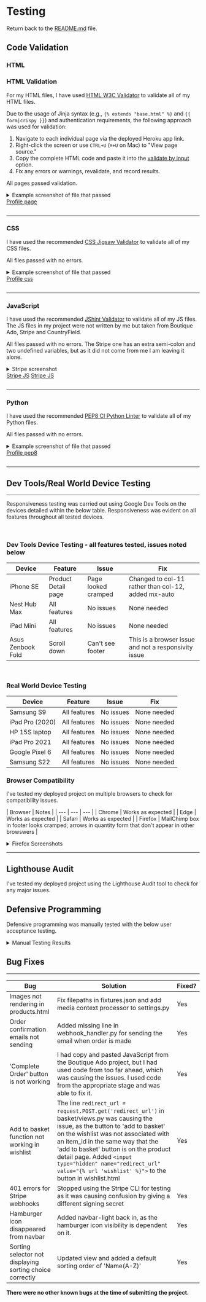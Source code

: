 # Testing

Return back to the [README.md](README.md) file.


## Code Validation


### HTML

### HTML Validation

For my HTML files, I have used [HTML W3C Validator](https://validator.w3.org) to validate all of my HTML files.

Due to the usage of Jinja syntax (e.g., `{% extends "base.html" %}` and `{{ form|crispy }}`) and authentication requirements, the following approach was used for validation:

1. Navigate to each individual page via the deployed Heroku app link.
2. Right-click the screen or use `CTRL+U` (`⌘+U` on Mac) to "View page source."
3. Copy the complete HTML code and paste it into the [validate by input](https://validator.w3.org/#validate_by_input) option.
4. Fix any errors or warnings, revalidate, and record results.

All pages passed validation.

<details>

<summary> Example screenshot of file that passed <summary

[Profile page](/docs/testing/testing-images/profile-w3c.png)

</details>

---

### CSS

I have used the recommended [CSS Jigsaw Validator](https://jigsaw.w3.org/css-validator) to validate all of my CSS files.

All files passed with no errors.

<details>

<summary> Example screenshot of file that passed <summary

[Profile css](/docs/testing/testing-images/css-profile-w3c.png)

</details>

---

### JavaScript

I have used the recommended [JShint Validator](https://jshint.com) to validate all of my JS files.  The JS files in my project were not written by me but taken from Boutique Ado, Stripe and CountryField.

All files passed with no errors.  The Stripe one has an extra semi-colon and two undefined variables, but as it did not come from me I am leaving it alone.

<details>

<summary> Stripe screenshot <summary

[Stripe JS](/docs/testing/testing-images/js-stripe-jshint-1.png)
[Stripe JS](/docs/testing/testing-images/js-stripe-jshint-2.png)

</details>

---

### Python

I have used the recommended [PEP8 CI Python Linter](https://pep8ci.herokuapp.com) to validate all of my Python files.

All files passed with no errors.

<details>

<summary> Example screenshot of file that passed <summary

[Profile pep8](/docs/testing/testing-images/profile-pep8.png)

</details>

---

## Dev Tools/Real World Device Testing
---

Responsiveness testing was carried out using Google Dev Tools on the devices detailed within the below table. Responsiveness was evident on all features throughout all tested devices. 
  
<br>

### Dev Tools Device Testing - all features tested, issues noted below

| Device  | Feature    | Issue  | Fix  |
| ------- | ---------- | ------ |------|
| iPhone SE | Product Detail page | Page looked cramped | Changed to col-11 rather than col-12, added mx-auto |
| Nest Hub Max | All features | No issues | None needed |
| iPad Mini | All features | No issues | None needed |
| Asus Zenbook Fold | Scroll down | Can't see footer | This is a browser issue and not a responsivity issue |
   
<br>

### Real World Device Testing

| Device      | Feature    | Issue  | Fix  | 
| ------------| ---------- | ------ |------|
| Samsung S9 | All features | No issues | None needed |
| iPad Pro (2020) | All features |  No issues  | None needed |
| HP 15S laptop  | All features | No issues | None needed |
| iPad Pro 2021 |    All features      |    No issues    |  None needed |
| Google Pixel 6 | All features | No issues | None needed |
| Samsung S22 | All features | No issues | None needed |


### Browser Compatibility

I've tested my deployed project on multiple browsers to check for compatibility issues.

| Browser | Notes |
| --- | --- | --- |
| Chrome | Works as expected |
| Edge | Works as expected |
| Safari | Works as expected |
| Firefox | MailChimp box in footer looks cramped; arrows in quantity form that don't appear in other browswers |

<details>

<summary> Firefox Screenshots </summary>

MailChimp box in footer
[Firefox footer](/docs/testing/testing-images/browser/browser-firefox-footer.png)

Quantity form
[Firefox quantity form](/docs/testing/testing-images/browser/browser-firefox-quantity-form.png)

</details>

---

## Lighthouse Audit

I've tested my deployed project using the Lighthouse Audit tool to check for any major issues.



## Defensive Programming

Defensive programming was manually tested with the below user acceptance testing.

<details>

<summary> Manual Testing Results </summary>

| Page | User Action | Expected Result |  /Fail | Comments |
| --- | --- | --- | --- | --- |
| Nav links | | | | |
| | Click on Logo | Redirection to Home page |  | |
| | Click on Shop link in navbar | Dropdown menu with links to All Items and different categories | | |
| | Click on Shop - All Items | Redirection to Products page | | |
| | Click on Shop - Sourdough Starters & Flours | Redirection to Products page with only Sourdough etc displayed | | |
| | Click on Shop - Baking Equipment | Redirection to Products page with only Baking Equipment displayed  | | |
| | Click on Shop - Cookbooks | Redirection to Products page with only Cookbooks displayed  | | |

| | Click on About link in navbar | Dropdown menu with links to Our Story, FAQ and Contact | | |
| | Click on About - Our Story | Redirect to Our Story page | | |
| | Click on About - FAQ | Redirect to FAQ page | | |
| | Click on About - Contact | Redirect to Contact page | | |

| | Enter text in Search box and click Search button | Redirect to Products page with results | | |

| | Click on Register link in navbar | Redirection to Register page | | |
| | Click on Login link in navbar | Redirection to Login page | | |
| | Click on Basket link in navbar | Redirection to Basket page | | |

| | Click on Account link in navbar | Dropdown menu with links to My Profile, My Wishlist and Logout displayed | | |
| | Click on Account - My Profile link in navbar | Redirection to user's Profile page |  | |
| | Click on Account - My Wishlist link in navbar | Redirection to user's Wishlist page |  | |
| | Click on Account - Logout link in navbar | Redirection to Logout page |  | |

| | Click on Admin link in navbar | Dropdown menu with links to Admin Panel, Add New Product and Edit/Delete A Product | | |
| | Click on Admin Panel link in navbar | Redirection to Admin Panel page |  | |
| | Click on Add New Product link in navbar | Redirection to Add Product page |  | |
| | Click on Edit/Delete A Product link in navbar | Redirection to Products page |  | |

| Footer | | | | |
| | Click on Home link | Redirection to Home page |  | |
| | Click on Shop link | Redirection to Products page |  | |
| | Click on Our Story link | Redirection to About page |  | |
| | Click on FAQ link | Redirection to FAQ page |  | |
| | Click on Contact link | Redirection to Contact page |  | |
| | Click on Register link | Redirection to Register page |  | |
| | Click on Login link | Redirection to Login page |  | |
| | Click on Profile link | Redirection to user's Profile page |  | |
| | Click on Wishlist link | Redirection to user's Wishlist page |  | |
| | Click on Logout link | Redirection to Logout page |  | |
| | Click on 'Subscribe' button in Newsletter sign-up box | 'Thank You for subscribing' message is displayed |  | |
| | Click on social media icons | Relevant social media page opens in new tab | | |

| Register | | | | |
| | Enter valid email address (twice) | Field will only accept email address format |  | |
| | Enter valid  word (twice) | Field will only accept  word format |  | |
| | Click on Sign Up button | Redirects user to notification to Verify Email Address |  |

| Log In | | | | |
| | Enter valid username/email | Field will accept username or email format |  | |
| | Enter valid  word | Field will only accept  word format |  | |
| | Click Sign In button | Log user in, redirects to home page |  | |

| Log Out | | | | |
| | Click Sign Out link in navbar Account dropdown menu | Logs out user, redirects user to home page |  |

| Profile | | | | |
| | Click on the Update Information button | Inputted information is saved |  | |
| | Click on Order History links | Redirects to user order confirmation, alert message displayed |  | |
| | Click on Back to Profile (in Order History) | Redirects to Profile page | | |

| Wishlist | | | | |
| | Click on the Add to Basket button | Item is added to basket |  | |
| | Click on Remove button | Item is removed from Wishlist |  | |
| | Click on Back to Store | Redirects to Products page | | |
| | Click product image | Redirect to the product details page |   | |
| | Click product name | Redirect to the product details page |   | |

| Site Navigations - Logged Out User | | | | |
| | Navigate to any login required URL | Redirect to login page, redirect back after login |  | |

| Products | | | | |
| | Click on product image | Redirect to clicked product details page |  | |
| | Click on product title | Redirect to clicked product details page |  | |
| | Click on sorting dropdown options | Sort products by selected criteria |  | |

| Products - Admin Only| | | | |
| | Click on an edit button | Redirect to edit product page for that product |  | |
| | Click on a delete button | Trigger delete confirmation modal |  | |
| | Delete confirmation modal - 'Delete' button | Delete the product |   | |
| | Delete confirmation modal - 'Cancel' button | Close the modal |   | |

| Product Details | | | | |
| | Click on product image | Load full image |   | |
| | Click on 'Keep Shopping' button | Redirect to products page |   | |
| | Click on 'Add To Basket' button | Adds product to basket, basket message displayed |   | |
| | Click on Wishlist heart icon (logged in user) | Adds product to wishlist, succcess message displayed | | |
| | Click on Wishlist heart icon (logged out user) | Redirects to Sign Up page | | |

| Product Details - Admin Only | | | | |
| | Click on Edit button | Redirect to edit product page for that product |   | |
| | Click on Delete button | Trigger delete confirmation modal |   | |
| | Delete confirmation modal - 'Delete' button | Delete the product |   | |
| | Delete confirmation modal - 'Cancel' button | Close the modal |   | |

| FAQ | | | | |
| | Click on question | Dropdown with answer appears |   | |
| | Click on open question | Dropdown with answer disappears |   | |
| | Click on Back Home button | Redirection to Home page |  | |

| Contact | | | | |
| | Email input | Required, accepts only email format |   | |
| | Name input | Required |   | |
| | Subject input | Required |   | |
| | Message input | Require |   | |
| | Click on 'Send Message' button | Redirects to contact success page, success message displayed, message visible in Admin panel |   | |
| | Click on 'Back Home' button on contact success page | Redirection to Home page |  | |

| Add New Product - Admin Only | | | | |
| | Sku | Not required, select from options |   | |
| | Category Input | Not required, select from options |   | |
| | Name Input | Required |   | |
| | Description Input | Required |   | |
| | Price Input | Required, Numbers only |   | |
| | Image URL | Not required |   | |
| | Image | Not required |   | |

| Edit Product - Admin Only | | | | |
| | Click on 'Cancel' button | Redirect to Products page |   | |
| | Click on 'Update Product' button | Save changes, redirect to product details page |   | |

| Basket | | | | |
| | Adjust quantity by using + or - buttons | Quantity figure adjusts | |
| | Click on 'Update' link after adjusting quantity | Update quantity of product in basket, subtotal and total change |   | |
| | Click on 'Remove' link | Remove item from basket, total change |   | |
| | Click on 'Keep Shopping' button | Redirect to Products page |   | |
| | Click on 'Secure Checkout' button | Redirect to Checkout page |   | |
| | Click product image | Redirect to the product details page |   | |
| | Click product name | Redirect to the product details page |   | |

| Checkout | | | | |
| | Full Name Input | Required |   | |
| | Email Input | Required, autofill if saved |   | |
| | Phone Number Input | Required, autofill if saved |   | |
| | Street Address 1 Input | Required, autofill if saved |   | |
| | Street Address 2 Input | Not required, autofill if saved |   | |
| | Town Or City Input | Required, autofill if saved |   | |
| | County, State or Locality Input | Not required, autofill if saved |   | |
| | Postal Code Input | Not required, autofill if saved |   | |
| | Country Input | Required, autofill if saved, select from options |   | |
| | Stripe Card Details | Required, validates on input |   | |
| | Check 'save delivery info.' box | Saves information to user profile |   | |
| | Click product image in order summary | Redirect to the product details page |   | |
| | Click product name in order summary | Redirect to the product details page |   | |
| | Click on 'Adjust Basket' button | Redirect to Basket page |   | |
| | Click on 'Complete Order' button | Complete Checkout with given information, redirect to order confirmation page if valid |   | |


</details>



## Bug Fixes
---

|Bug|Solution|Fixed?|
|-----|-----|-----|
| Images not rendering in products.html | Fix filepaths in fixtures.json and add media context processor to settings.py | Yes |
| Order confirmation emails not sending | Added missing line in webhook_handler.py for sending the email when order is made | Yes |
| 'Complete Order' button is not working | I had copy and pasted JavaScript from the Boutique Ado project, but I had used code from too far ahead, which was causing the issues. I used code from the appropriate stage and was able to fix it. | Yes |
| Add to basket function not working in wishlist | The line `redirect_url = request.POST.get('redirect_url')` in basket/views.py was causing the issue, as the button to 'add to basket' on the wishlist was not associated with an item_id in the same way that the 'add to basket' button is on the product detail page.  Added `<input type="hidden" name="redirect_url" value="{% url 'wishlist' %}">` to the button in wishlist.html | Yes |
| 401 errors for Stripe webhooks | Stopped using the Stripe CLI for testing as it was causing confusion by giving a different signing secret | Yes |
| Hamburger icon disappeared from navbar | Added navbar-light back in, as the hamburger icon visibility is dependent on it. | Yes |
| Sorting selector not displaying sorting choice correctly | Updated view and added a default sorting order of 'Name(A-Z)' | Yes |


**There were no other known bugs at the time of submitting the project.**